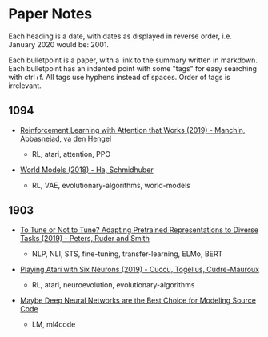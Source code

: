 # Paper Notes

Each heading is a date, with dates as displayed in reverse order, i.e. January 2020 would be: 2001.

Each bulletpoint is a paper, with a link to the summary written in markdown. Each bulletpoint has an indented point with some "tags" for easy searching with ctrl+f. All tags use hyphens instead of spaces. Order of tags is irrelevant.

## 1094

- [Reinforcement Learning with Attention that Works (2019) - Manchin, Abbasnejad, va den Hengel](https://github.com/bentrevett/paper-notes/blob/master/notes/rl-with-attention.md)
  - RL, atari, attention, PPO

- [World Models (2018) - Ha, Schmidhuber](https://github.com/bentrevett/paper-notes/blob/master/notes/world-models.md)
  - RL, VAE, evolutionary-algorithms, world-models

## 1903

- [To Tune or Not to Tune? Adapting Pretrained Representations to Diverse Tasks (2019) - Peters, Ruder and Smith](https://github.com/bentrevett/paper-notes/blob/master/notes/to-tune-or-not-to-tune.md)
  - NLP, NLI, STS, fine-tuning, transfer-learning, ELMo, BERT

- [Playing Atari with Six Neurons (2019) - Cuccu, Togelius, Cudre-Mauroux](https://github.com/bentrevett/paper-notes/blob/master/notes/playing-atari-with-six-neurons.md)
  - RL, atari, neuroevolution, evolutionary-algorithms

- [Maybe Deep Neural Networks are the Best Choice for Modeling Source Code](https://github.com/bentrevett/paper-notes/blob/master/notes/dnns-modeling-source-code.md)
  - LM, ml4code